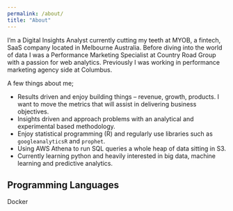 ```yaml
---
permalink: /about/
title: "About"
---
```


I’m a Digital Insights Analyst currently cutting my teeth at MYOB, a fintech, SaaS company located in Melbourne Australia. Before diving into the world of data I was a Performance Marketing Specialist at Country Road Group with a passion for web analytics. Previously I was working in performance marketing agency side at Columbus.

A few things about me;

* Results driven and enjoy building things – revenue, growth, products. I want to move the metrics that will assist in delivering business objectives.
* Insights driven and approach problems with an analytical and experimental based methodology.
* Enjoy statistical programming (R) and regularly use libraries such as `googleanalyticsR` and `prophet`.
* Using AWS Athena to run SQL queries a whole heap of data sitting in S3.
* Currently learning python and heavily interested in big data, machine learning and predictive analytics.

## Programming Languages

<i class="fab fa-docker"></i> Docker
